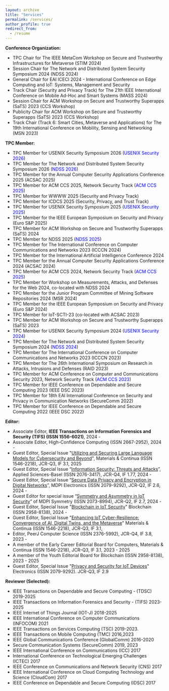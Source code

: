 ```yaml
---
layout: archive
title: "Services"
permalink: /services/
author_profile: true
redirect_from:
  - /resume
---
```



**Conference Organization:**

- TPC Chair for The IEEE MetaCom Workshop on Secure and Trustworthy Infrastructures for Metaverse (STIM 2024)  
- Session Chair for  The Network and Distributed System Security Symposium  2024 (NDSS 2024)  
- General Chair for EAI ICECI 2024 - International Conference on Edge Computing and IoT: Systems, Management and Security  
- Track Chair (Security and Privacy Track) for The 21th IEEE International Conference on Mobile Ad-Hoc and Smart Systems (MASS 2024)  
- Session Chair for ACM Workshop on Secure and Trustworthy Superapps (SaTS) 2023 (CCS Workshop)  
- Publicity Chair for ACM Workshop on Secure and Trustworthy Superapps (SaTS) 2023  (CCS Workshop)  
- Track Chair (Track 6: Smart Cities, Metaverse and Applications) for The 19th International Conference on Mobility, Sensing and Networking (MSN 2023)

**TPC Member:**

- TPC Member for USENIX Security Symposium 2026 (<span style="color: blue;">USENIX Security 2026</span>) 
- TPC Member for The Network and Distributed System Security Symposium 2026  (<span style="color: blue;">NDSS 2026</span>) 
- TPC Member for the Annual Computer Security Applications Conference 2025 (ACSAC 2025)  
- TPC Member for ACM CCS 2025, Network Security Track (<span style="color: blue;">ACM CCS 2025</span>)  
- TPC Member for WWWW 2025 (Security and Privacy Track)  
- TPC Member for ICDCS 2025 (Security, Privacy, and Trust Track)  
- TPC Member for USENIX Security Symposium 2025 (<span style="color: blue;">USENIX Security 2025</span>)  
- TPC Member for the IEEE European Symposium on Security and Privacy (Euro S&P 2025)  
- TPC Member for ACM Workshop on Secure and Trustworthy Superapps (SaTS) 2024  
- TPC Member for NDSS 2025 (<span style="color: blue;">NDSS 2025</span>)  
- TPC Member for The International Conference on Computer Communications and Networks 2023 (ICCCN 2024)  
- TPC Member for the International Artificial Intelligence Conference 2024  
- TPC Member for the Annual Computer Security Applications Conference 2024 (ACSAC 2024)  
- TPC Member for ACM CCS 2024, Network Security Track (<span style="color: blue;">ACM CCS 2025</span>)
- TPC Member for Workshop on Measurements, Attacks, and Defenses for the Web 2024, co-located with NDSS 2024  
- TPC Member for the Junior Program Committee of Mining Software Repositories 2024 (MSR 2024)  
- TPC Member for the IEEE European Symposium on Security and Privacy (Euro S&P  2024)  
- TPC Member for IoT-SCTI-23 (co-located with ACSAC 2023)  
- TPC Member for ACM Workshop on Secure and Trustworthy Superapps (SaTS) 2023  
- TPC Member for USENIX Security Symposium 2024 (<span style="color: blue;">USENIX Security 2024</span>)  
- TPC Member for The Network and Distributed System Security Symposium 2024  (<span style="color: blue;">NDSS 2024</span>)  
- TPC Member for The International Conference on Computer Communications and Networks 2023 (ICCCN 2023)  
- TPC Member for The 26th International Symposium on Research in Attacks, Intrusions and Defenses (RAID 2023)  
- TPC Member for ACM Conference on Computer and Communications Security 2023, Network Security Track (<span style="color: blue;">ACM CCS 2023</span>)
- TPC Member for IEEE Conference on Dependable and Secure Computing 2023 (IEEE DSC 2023)  
- TPC Member for 18th EAI International Conference on Security and Privacy in Communication Networks (SecureComm 2022)  
- TPC Member for IEEE Conference on Dependable and Secure Computing 2022 (IEEE DSC 2022)

**Editor:**

- Associate Editor,  **IEEE Transactions on Information Forensics and Security (TIFS) (ISSN 1556-6021)**, 2024 - 
- Associate Editor, High-Confidence Computing (ISSN 2667-2952), 2024 - 
- Guest Editor, Special Issue "[Utilizing and Securing Large Language Models for Cybersecurity and Beyond](https://www.techscience.com/cmc/special_detail/large_language_models_security)", Materials & Continua (ISSN 1546-2218), JCR-Q3, IF 3.1,  2025
- Guest Editor, Special Issue “[Information Security: Threats and Attacks](https://www.mdpi.com/journal/applsci/special_issues/4G881D3A12)”, Applied Sciences-Basel (ISSN 2076-3417), JCR-Q4, IF 1.77, 2024 - 
- Guest Editor, Special Issue “[Secure Data Privacy and Encryption in Digital Networks](https://www.mdpi.com/journal/electronics/special_issues/8K87O1YV29)”, MDPI Electronics (ISSN 2079-9292), JCR-Q2, IF 2.6, 2024 - 
- Guest Editor for special issue “[Symmetry and Asymmetry in IoT Security](https://www.mdpi.com/journal/symmetry/special_issues/I29705V1C3)” of MDPI Symmetry (ISSN 2073-8994), JCR-Q2, IF 2.7, 2024 - 
- Guest Editor, Special Issue "[Blockchain in IoT Security](https://elspublishing.com/journals/blockchain/special_issues/blockchain-in-iot-security)" Blockchain (ISSN 2958-8138), 2024 - 
- Guest Editor, Special Issue "[Enhancing IoT Cyber-Resilience: Convergence of AI, Digital Twins, and the Metaverse](https://www.techscience.com/cmc/special_detail/IoT_cyber-resilience)"  Materials & Continua (ISSN 1546-2218), JCR-Q3, IF 3.1,
- Editor, PeerJ Computer Science (ISSN 2376-5992),  JCR-Q4, IF 3.8, 2023 -
- A member of the Early Career Editorial Board for Computers, Materials & Continua (ISSN 1546-2218), JCR-Q3, IF 3.1, 2023 - 2025
- A member of the Youth Editorial Board for Blockchain (ISSN 2958-8138), 2023 - 2025
- Guest Editor,  Special Issue "[Privacy and Security for IoT Devices](https://www.mdpi.com/journal/electronics/special_issues/1814886TYC)" Electronics (ISSN 2079-9292). JCR-Q3, IF 2.9

**Reviewer (Selected):** 

- IEEE Transactions on Dependable and Secure Computing - (TDSC) 2019-2025  
- IEEE Transactions on Information Forensics and Security - (TIFS) 2023-2025  
- IEEE Internet of Things Journal (IOT-J) 2018-2025  
- IEEE International Conference on Computer Communications (INFOCOM) 2021  
- IEEE Transactions on Services Computing (TSC) 2019-2023.  
- IEEE Transactions on Mobile Computing (TMC) 2016,2023  
- IEEE Global Communications Conference (GlobalComm) 2016-2020  
- Secure Communication Systems (SecureComm) 2019, 2023  
- IEEE International Conference on Communications (ICC) 2017  
- International Conference on Technological Emerging Challenges (ICTEC)  2017  
- IEEE Conference on Communications and Network Security (CNS) 2017  
- IEEE International Conference on Cloud Computing Technology and Science (CloudCom) 2017  
- IEEE Conference on Dependable and Secure Computing (IDSC) 2017  
  
